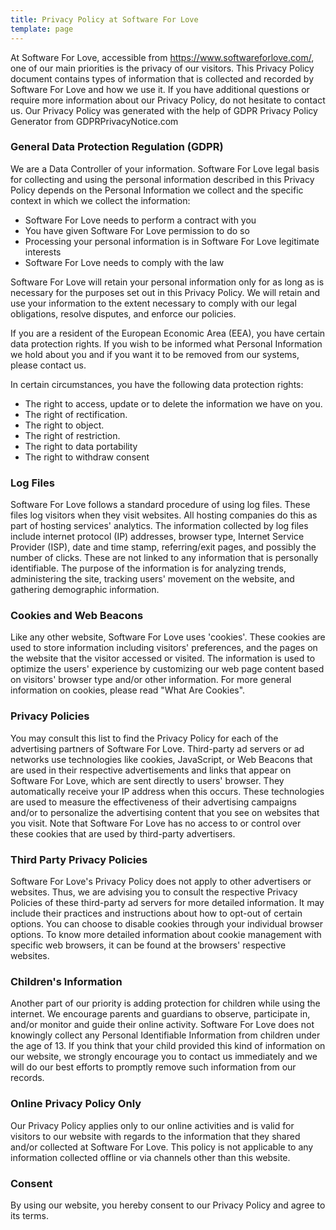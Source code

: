 ```yaml
---
title: Privacy Policy at Software For Love
template: page
---
```


At Software For Love, accessible from https://www.softwareforlove.com/, one of our main priorities is the privacy of our visitors. This Privacy Policy document contains types of information that is collected and recorded by Software For Love and how we use it. If you have additional questions or require more information about our Privacy Policy, do not hesitate to contact us. Our Privacy Policy was generated with the help of GDPR Privacy Policy Generator from GDPRPrivacyNotice.com

### General Data Protection Regulation (GDPR)
We are a Data Controller of your information. Software For Love legal basis for collecting and using the personal information described in this Privacy Policy depends on the Personal Information we collect and the specific context in which we collect the information:
* Software For Love needs to perform a contract with you
* You have given Software For Love permission to do so
* Processing your personal information is in Software For Love legitimate interests
* Software For Love needs to comply with the law

Software For Love will retain your personal information only for as long as is necessary for the purposes set out in this Privacy Policy. We will retain and use your information to the extent necessary to comply with our legal obligations, resolve disputes, and enforce our policies.

If you are a resident of the European Economic Area (EEA), you have certain data protection rights. If you wish to be informed what Personal Information we hold about you and if you want it to be removed from our systems, please contact us.

In certain circumstances, you have the following data protection rights:
* The right to access, update or to delete the information we have on you.
* The right of rectification.
* The right to object.
* The right of restriction.
* The right to data portability
* The right to withdraw consent

### Log Files
Software For Love follows a standard procedure of using log files. These files log visitors when they visit websites. All hosting companies do this as part of hosting services' analytics. The information collected by log files include internet protocol (IP) addresses, browser type, Internet Service Provider (ISP), date and time stamp, referring/exit pages, and possibly the number of clicks. These are not linked to any information that is personally identifiable. The purpose of the information is for analyzing trends, administering the site, tracking users' movement on the website, and gathering demographic information.

### Cookies and Web Beacons
Like any other website, Software For Love uses 'cookies'. These cookies are used to store information including visitors' preferences, and the pages on the website that the visitor accessed or visited. The information is used to optimize the users' experience by customizing our web page content based on visitors' browser type and/or other information.
For more general information on cookies, please read "What Are Cookies".

### Privacy Policies
You may consult this list to find the Privacy Policy for each of the advertising partners of Software For Love.
Third-party ad servers or ad networks use technologies like cookies, JavaScript, or Web Beacons that are used in their respective advertisements and links that appear on Software For Love, which are sent directly to users' browser. They automatically receive your IP address when this occurs. These technologies are used to measure the effectiveness of their advertising campaigns and/or to personalize the advertising content that you see on websites that you visit.
Note that Software For Love has no access to or control over these cookies that are used by third-party advertisers.

### Third Party Privacy Policies
Software For Love's Privacy Policy does not apply to other advertisers or websites. Thus, we are advising you to consult the respective Privacy Policies of these third-party ad servers for more detailed information. It may include their practices and instructions about how to opt-out of certain options.
You can choose to disable cookies through your individual browser options. To know more detailed information about cookie management with specific web browsers, it can be found at the browsers' respective websites.

### Children's Information
Another part of our priority is adding protection for children while using the internet. We encourage parents and guardians to observe, participate in, and/or monitor and guide their online activity.
Software For Love does not knowingly collect any Personal Identifiable Information from children under the age of 13. If you think that your child provided this kind of information on our website, we strongly encourage you to contact us immediately and we will do our best efforts to promptly remove such information from our records.

### Online Privacy Policy Only
Our Privacy Policy applies only to our online activities and is valid for visitors to our website with regards to the information that they shared and/or collected at Software For Love. This policy is not applicable to any information collected offline or via channels other than this website.

### Consent
By using our website, you hereby consent to our Privacy Policy and agree to its terms. 
